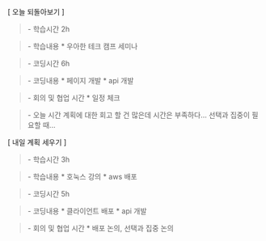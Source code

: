 [ 오늘 되돌아보기 ]

> \- 학습시간
> 2h

> \- 학습내용
> \* 우아한 테크 캠프 세미나

> \- 코딩시간
> 6h

> \- 코딩내용
> \* 페이지 개발
> \* api 개발

> \- 회의 및 협업 시간
> \* 일정 체크

> \- 오늘 시간 계획에 대한 회고
> 할 건 많은데 시간은 부족하다... 선택과 집중이 필요할 때...

[ 내일 계획 세우기 ]

> \- 학습시간
> 3h

> \- 학습내용
> \* 호눅스 강의
> \* aws 배포 

> \- 코딩시간
> 5h

> \- 코딩내용
> \* 클라이언트 배포
> \* api 개발

> \- 회의 및 협업 시간
> \* 배포 논의, 선택과 집중 논의
